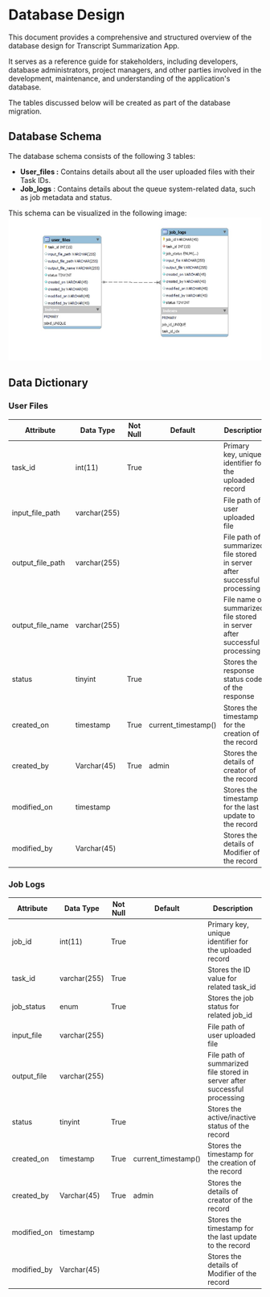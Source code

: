 # **Database Design**

This document provides a comprehensive and structured overview of the database design for Transcript Summarization App.

It serves as a reference guide for stakeholders, including developers, database administrators, project managers, and other parties involved in the development, maintenance, and understanding of the application's database.

The tables discussed below will be created as part of the database migration.

## **Database Schema**

The database schema consists of the following 3 tables:

- **User_files :** Contains details about all the user uploaded files with their Task IDs.
- **Job_logs** : Contains details about the queue system-related data, such as job metadata and status.

This schema can be visualized in the following image:
![Block Diagram](./assets/transcript-summarization-database-schema.jpg)

## **Data Dictionary**

### User Files

| Attribute | Data Type | Not Null | Default | Description |
| --- | --- | --- | --- | --- |
| task_id | int(11) | True |     | Primary key, unique identifier for the uploaded record |
| input_file_path | varchar(255) |     |     | File path of user uploaded file |
| output_file_path | varchar(255) |     |     | File path of summarized file stored in server after successful processing |
| output_file_name | varchar(255) |     |     | File name of summarized file stored in server after successful processing |
| status | tinyint | True |     | Stores the response status code of the response |
| created_on | timestamp | True | current_timestamp() | Stores the timestamp for the creation of the record |
| created_by | Varchar(45) | True | admin | Stores the details of creator of the record |
| modified_on | timestamp |     |     | Stores the timestamp for the last update to the record |
| modified_by | Varchar(45) |     |     | Stores the details of Modifier of the record |

### Job Logs

| Attribute | Data Type | Not Null | Default | Description |
| --- | --- | --- | --- | --- |
| job_id | int(11) | True |     | Primary key, unique identifier for the uploaded record |
| task_id | varchar(255) | True |     | Stores the ID value for related task_id |
| job_status | enum | True |     | Stores the job status for related job_id |
| input_file | varchar(255) |     |     | File path of user uploaded file |
| output_file | varchar(255) |     |     | File path of summarized file stored in server after successful processing |
| status | tinyint | True |     | Stores the active/inactive status of the record |
| created_on | timestamp | True | current_timestamp() | Stores the timestamp for the creation of the record |
| created_by | Varchar(45) | True | admin | Stores the details of creator of the record |
| modified_on | timestamp |     |     | Stores the timestamp for the last update to the record |
| modified_by | Varchar(45) |     |     | Stores the details of Modifier of the record |
 